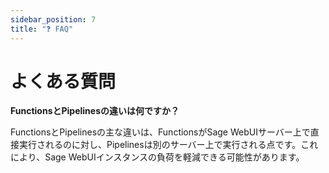 ```yaml
---
sidebar_position: 7
title: "❓ FAQ"
---
```


# よくある質問

**FunctionsとPipelinesの違いは何ですか？**

FunctionsとPipelinesの主な違いは、FunctionsがSage WebUIサーバー上で直接実行されるのに対し、Pipelinesは別のサーバー上で実行される点です。これにより、Sage WebUIインスタンスの負荷を軽減できる可能性があります。